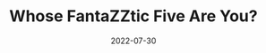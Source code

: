 ---
title: "Whose FantaZZtic Five Are You?"
date: "2022-07-30"
version: 4
wave: 1
release: 1
category: "Quizzes"
format: "quiz-v2022_1"
synopsis: "Find out which of the FantaZZtic Five are you!"
outcomes: [
    {outcome: "Zene", interpretation: "Like Zene, you have big interests in STEM (Science, Technology, Engineering, and Mathematics) subjects and even in outer space and computers! And speaking of computers, it's very likely that you are also a video game fanatic like Zene!"}, 
    {outcome: "Zeanne", interpretation: "Like Zeanne, you are very creative and passionate about arts and literature! You also make an effort in helping out and advocating for persons with disabilities, just as Zeanne does with her twin brother Zene."}, 
    {outcome: "Jake", interpretation: "Like Jake, you really love exploring nature and you also appreciate all the efforts in protecting the environment!"}, 
    {outcome: "Nikki", interpretation: "Like Nikki, you really love to sing and dance, and even perform in front of your friends! You really love to express yourself openly (most especially on social media)!"}, 
    {outcome: "Megan", interpretation: "Like Megan, you have a passion in building or even fixing things! In addition, you also have a soft spot for thrill-seeking activities (like motor racing)!"}
]
---